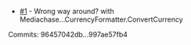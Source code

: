  - [#1](https://github.com/jstemerdink/EPi.Libraries.Commerce.ExchangeRates/issues/1) - Wrong way around? with Mediachase...CurrencyFormatter.ConvertCurrency

Commits: 96457042db...997ae57fb4
